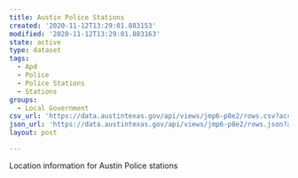 ```yaml
---
title: Austin Police Stations
created: '2020-11-12T13:29:01.883153'
modified: '2020-11-12T13:29:01.883163'
state: active
type: dataset
tags:
  - Apd
  - Police
  - Police Stations
  - Stations
groups:
  - Local Government
csv_url: 'https://data.austintexas.gov/api/views/jmp6-p8e2/rows.csv?accessType=DOWNLOAD'
json_url: 'https://data.austintexas.gov/api/views/jmp6-p8e2/rows.json?accessType=DOWNLOAD'
layout: post

---
```

Location information for Austin Police stations
